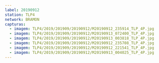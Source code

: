 ```yaml
---
label: 20190912
station: TLP4
network: BRAMON
capturas:
  - imagem: TLP4/2019/201909/20190912/M20190912_235914_TLP_4P.jpg
  - imagem: TLP4/2019/201909/20190912/M20190913_072400_TLP_4P.jpg
  - imagem: TLP4/2019/201909/20190912/M20190913_003818_TLP_4P.jpg
  - imagem: TLP4/2019/201909/20190912/M20190912_235708_TLP_4P.jpg
  - imagem: TLP4/2019/201909/20190912/M20190912_221541_TLP_4P.jpg
  - imagem: TLP4/2019/201909/20190912/M20190913_004025_TLP_4P.jpg
---
```

